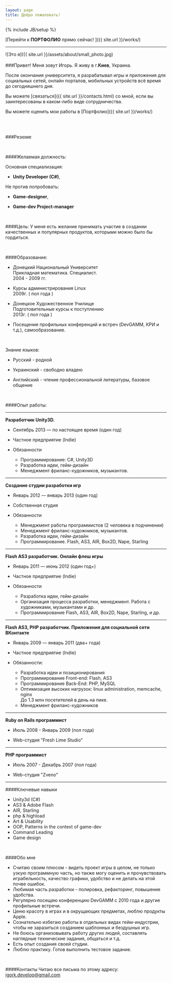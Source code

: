 ```yaml
---
layout: page
title: Добро пожаловать!
---
```

{% include JB/setup %}

[Перейти к **ПОРТФОЛИО** прямо сейчас! ]({{ site.url }}/works/)

---

![Это я]({{ site.url }}/assets/about/small_photo.jpg)
<br> <br>
###Привет!
Меня зовут Игорь. Я живу в г.**Киев**, Украина.

После окончания университета, я разрабатывал игры и приложения для социальных сетей, онлайн порталов, мобильных
устройств всё время до сегодняшнего дня.

Вы можете [связаться]({{ site.url }}/contacts.html) со мной, если вы заинтересованы в каком-либо виде сотрудничества.

Вы можете оценить мои работы в [Портфолио]({{ site.url }}/works/)

<br>
<br>

###Резюме

<br>

####Желаемая должность:

Основная специализация:

* **Unity Developer (C#)**,

Не против попробовать:

* **Game-designer**,

* **Game-dev Project-manager**

<br>

####Цель:
У меня есть желание принимать участие в создании качественных и популярных продуктов, которыми можно было бы гордиться.

<br>

####Образование:

* Донецкий Национальный Университет<br>
Прикладная математика. Специалист.<br>
2004 - 2009 гг.

* Курсы администрирования Linux<br>
2009г. ( пол года )

* Донецкое Художественное Училище<br>
Подготовительные курсы к поступлению<br>
2013г. ( пол года )

* Посещение профильных конференций и встреч (DevGAMM, КРИ и т.д.), самообразование.

<br>

Знание языков:

* Русский - родной

* Украинский - свободно владею

* Английский - чтение профессиональной литературы, базовое общение

<br>

####Опыт работы:

<hr>

**Разработчик Unity3D.**

* Сентябрь 2013 — по настоящее время (один год)

* Частное предприятие (Indie)

* Обязанности
  * Программирование: C#, Unity3D
  * Разработка идеи, гейм-дизайн
  * Менеджмент фриланс-художников, музыкантов.

<hr>

**Создание студии разработки игр**

* Январь 2012 — январь 2013 (один год)

* Собственная студия

* Обязанности
  * Менеджмент работы программистов (2 человека в подчинении)
  * Менеджмент фриланс-художников, музыкантов.
  * Разработка идеи, гейм-дизайн
  * Программирование. Flash, AS3, AIR, Box2D, Nape, Starling

<hr>

**Flash AS3 разработчик. Онлайн флеш игры**

* Январь 2011 — июнь 2012 (один год+)

* Частное предприятие (Indie)

* Обязанности
  * Разработка идеи, гейм-дизайн
  * Организация процесса разработки, менеджмент. Работа с художниками, музыкантами и др.
  * Программирование Flash, AS3, AIR, Box2D, Nape, Starling, и др.

<hr>

**Flash AS3, PHP разработчик. Приложения для социальной сети ВКонтакте**

* Январь 2009 — январь 2011 (два+ года)

* Частное предприятие (Indie)

* Обязанности:
  * Разработка идеи и позиционирования
  * Программирование Front-end: Flash, AS3
  * Программирование Back-End: PHP, MySQL
  * Оптимизация высоких нагрузок: linux administration, memcache, nginx<br>
    До 1.3 млн посетителей в день на пике.
  * Менеджмент фриланс-художников

<hr>

**Ruby on Rails программист**

* Июль 2008 - Январь 2009 (пол года)

* Web-студия "Fresh Lime Studio"

<hr>

**PHP программист**

* Июль 2007 - Декабрь 2007 (пол года)

* Web-студия "Zveno"

<hr>

####Ключевые навыки
* Unity3d (C#)
* AS3 & Adobe Flash
* AIR, Starling
* php & highload
* Art & Usability
* OOP, Patterns in the context of game-dev
* Command Leading
* Game design


<br>

####Обо мне
* Считаю своим плюсом - видеть проект игры в целом, не только узкую программную часть, но также могу оценить и
прочувствовать играбельность, качество графики, удобство и не делать на этой почве ошибок.
* Любимая часть разработки - полировка, рефакторинг, повышение удобства.
* Регулярно посещяю конференцию DevGAMM с 2010 года и другие профильные встречи.
* Ценю красоту в играх и в окрущающих предметах, люблю продукты Apple.
* Сознательно избегаю работы в отдельных видах гейм-индустрии, чтобы не заразиться созданием шаблонных и бездушных игр.
* Не боюсь организовывать работу других людей, составлять наглядные технические задания, общаться и т.д.
* Есть опыт создания своей студии.
* Люблю практику. Готов выполнить тестовое задание.

<br>

####Контакты
Читаю все письма по этому адресу:
[igork.develop@gmail.com](igork.develop@gmail.com)

<br>

